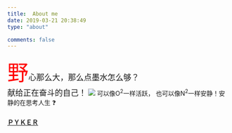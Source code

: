 ```yaml
---
title:  About me
date: 2019-03-21 20:38:49
type: "about"

comments: false
---
```

<font size=8 color=red>野</font><font size=4>心那么大，那么点墨水怎么够？</font>
　　　　　　　　　　　　　　　　　　　　<font size=4>献给正在奋斗的自己！</font>
![](https://timgsa.baidu.com/timg?image&quality=80&size=b9999_10000&sec=1559148511639&di=290874f1ab203b845aa9f27671eff4df&imgtype=0&src=http%3A%2F%2Fdik.img.kttpdq.com%2Fpic%2F19%2F12714%2F9d999a2846a66d5b.jpg)
可以像O<sup>2</sup>一样活跃， 也可以像N<sup>2</sup>一样安静！安静的在思考人生 ❓
　　　　　　　　　　　　　　　　　　　　　　　　　　　　　　　　　　　　　　　　　　　　　　　　　　　　　　　　　　　　　　　**<u>[ＰＹＫＥＲ](https://www.ipyker.com)</u>**